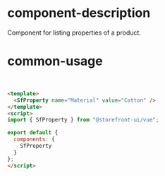 # component-description
Component for listing properties of a product.

# common-usage
<br>
<SfProperty name="Material" value="Cotton" />

```html
<template>
  <SfProperty name="Material" value="Cotton" />
</template>
<script>
import { SfProperty } from "@storefront-ui/vue";

export default {
  components: {
    SfProperty
  }
};
</script>
```
